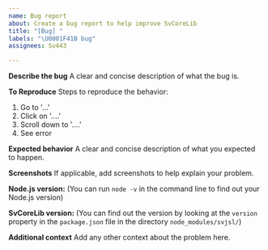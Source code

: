```yaml
---
name: Bug report
about: Create a bug report to help improve SvCoreLib
title: "[Bug] "
labels: "\U0001F41B bug"
assignees: Sv443

---
```


**Describe the bug**
A clear and concise description of what the bug is.

**To Reproduce**
Steps to reproduce the behavior:
1. Go to '...'
2. Click on '....'
3. Scroll down to '....'
4. See error

**Expected behavior**
A clear and concise description of what you expected to happen.

**Screenshots**
If applicable, add screenshots to help explain your problem.

**Node.js version:**
(You can run `node -v` in the command line to find out your Node.js version)

**SvCoreLib version:**
(You can find out the version by looking at the `version` property in the `package.json` file in the directory `node_modules/svjsl/`)

**Additional context**
Add any other context about the problem here.
